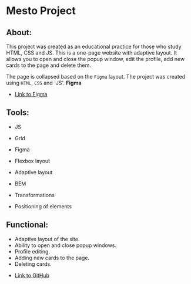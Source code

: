 # Mesto Project

## About:

This project was created as an educational practice for those who study HTML, 
CSS and JS. This is a one-page website with adaptive layout. It allows you to open and close
the popup window, edit the profile, add new cards to the page and delete them.

The page is collapsed based on the `Figma` layout. The project was 
created using `HTML`, `CSS` and `JS'.
**Figma**

* [Link to Figma](https://www.figma.com/file/2cn9N9jSkmxD84oJik7xL7/JavaScript.-Sprint-4?node-id=0%3A1)

## Tools:


+ JS
+ Grid
+ Figma
+ Flexbox layout
+ Adaptive layout
+ BEM

+ Transformations
+ Positioning of elements

## Functional: 

- Adaptive layout of the site.
- Ability to open and close popup windows.
- Profile editing.
- Adding new cards to the page.
- Deleting cards.

* [Link to GitHub](https://evgenytryzo.github.io/mesto/index.html)


